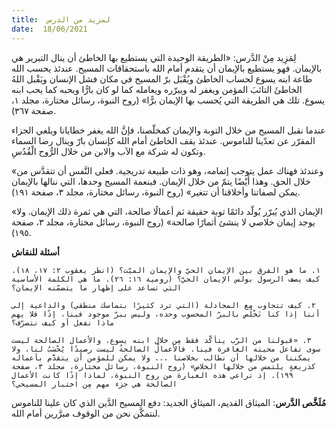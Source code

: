 ```yaml
---
title:  لمزيد من الدرس
date:  18/06/2021
---
```


لِمَزِيد مِنْ الدَّرس: «الطريقة الوحيدة التي يستطيع بها الخاطئ أن ينال التبرير هي بالإيمان. فهو يستطيع بالإيمان أن يتقدم أمام الله باستحقاقات المسيح. عندئذ يحسب الله طاعة ابنه يسوع لحساب الخاطئ ويُقْبَل برّ المسيح في مكان فشل الإنسان ويَقْبل اللهُ الخاطئَ التائبَ المؤمن ويغفر له ويبرّره ويعامله كما لو كان بارًّا ويحبه كما يحب ابنه يسوع. تلك هي الطريقة التي يُحسب بها الإيمان برًّا» (روح النبوة، رسائل مختارة، مجلد ١، صفحة ٣٦٧).

عندما نقبل المسيح من خلال التوبة والإيمان كمخلّصنا، فإنَّ الله يغفر خطايانا ويلغي الجزاء المقرّر عن تعدّينا للناموس. عندئذ يقف الخاطئ أمام الله كإنسان بارّ وينال رضا السماء وتكون له شركة مع الآب والابن من خلال الرُّوح الْقُدُسِ.

«وعندئذ فهناك عمل يتوجب إتمامه، وهو ذات طبيعة تدريجية. فعلى النَّفس أن تتقدَّس من خلال الحق. وهذا أَيْضًا يتمّ من خلال الإيمان. فبنعمة المسيح وحدها، التي ننالها بالإيمان يمكن لصفاتنا وأخلاقنا أن تتغير» (روح النبوة، رسائل مختارة، مجلد ٣، صفحة ١٩١).

«الإيمان الذي يُبرّر يُولّد دائمًا توبة حقيقة ثم أعمالًا صالحة، التي هي ثمرة ذلك الإيمان. ولا يوجد إيمان خلاصي لا ينشئ أثمارًا صالحة» (روح النبوة، رسائل مختارة، مجلد ٣، صفحة ١٩٥).

**أسئلة للنقاش**

`١. ما هو الفرق بين الإيمان الحيّ والإيمان الميّت؟ (انظر يعقوب ٢: ١٧، ١٨). كيف يصف الرسول بولس الإيمان الحيّ؟ (رومية ١٦: ٢٦). ما هي الكلمة الأساسية التي تساعد على إظهار ما يتضمّنه الإيمان؟`

`٢. كيف تتجاوب مع المجادلة (التي ترد كثيرًا بتماسك منطقي) والداعية إلى أننا إذا كنا نَخْلُص بالبرّ المحسوب وحده، وليس ببرّ موجود فينا، إذًا فلا يهم ماذا نفعل أو كيف نتصرّف؟`

`٣. «قبولنا من الرَّب يتأكّد فقط مِن خلال ابنه يسوع، والأعمال الصالحة ليست سوى تفاعل محبته الغافرة فينا. فالأعمالُ الصالحةُ ليست رصيدًا يُحْسَبُ لنا، ولا يمكننا من خلالها أن نطالب بخلاصنا ... ولا يمكن للمؤمن أن يتقدَّم بأعماله كذريعةٍ يلتمس من خلالها الخلاص» (روح النبوة، رسائل مختارة، مجلد ٣، صفحة ١٩٩). إذ تراعي هذه العبارة من روح النبوة، لماذا إذًا كانت الأعمال الصالحة هي جزء مهم مِن اختبار المسيحي؟`

**مُلَخَّص الدَّرس**: الميثاق القديم، الميثاق الجديد: دفع المسيح الدَّين الذي كان علينا للناموس لنتمكَّن نحن من الوقوف مبرَّرين أمام الله.